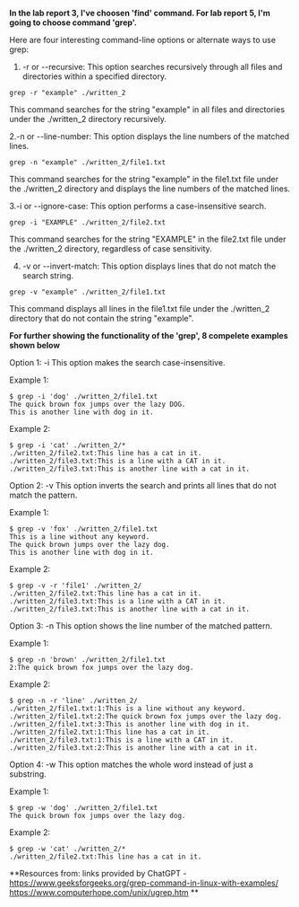 **In the lab report 3, I've choosen 'find' command. For lab report 5, I'm going to choose command 'grep'.**

Here are four interesting command-line options or alternate ways to use grep:

1. -r or --recursive: This option searches recursively through all files and directories within a specified directory.

```
grep -r "example" ./written_2

```
 This command searches for the string "example" in all files and directories under the ./written_2 directory recursively.
 
 
 2.-n or --line-number: This option displays the line numbers of the matched lines.

```
grep -n "example" ./written_2/file1.txt
```
This command searches for the string "example" in the file1.txt file under the ./written_2 directory and displays the line numbers of the matched lines.

3.-i or --ignore-case: This option performs a case-insensitive search.

```
grep -i "EXAMPLE" ./written_2/file2.txt
```
This command searches for the string "EXAMPLE" in the file2.txt file under the ./written_2 directory, regardless of case sensitivity.

4. -v or --invert-match: This option displays lines that do not match the search string.

```
grep -v "example" ./written_2/file1.txt

```
This command displays all lines in the file1.txt file under the ./written_2 directory that do not contain the string "example".

**For further showing the functionality of the 'grep', 8 compelete examples shown below**

Option 1: -i
This option makes the search case-insensitive.

Example 1:
```
$ grep -i 'dog' ./written_2/file1.txt
The quick brown fox jumps over the lazy DOG.
This is another line with dog in it.

```

Example 2: 
```
$ grep -i 'cat' ./written_2/*
./written_2/file2.txt:This line has a cat in it.
./written_2/file3.txt:This is a line with a CAT in it.
./written_2/file3.txt:This is another line with a cat in it.

```

Option 2: -v
This option inverts the search and prints all lines that do not match the pattern.

Example 1:
```
$ grep -v 'fox' ./written_2/file1.txt
This is a line without any keyword.
The quick brown jumps over the lazy dog.
This is another line with dog in it.

```

Example 2:
```
$ grep -v -r 'file1' ./written_2/
./written_2/file2.txt:This line has a cat in it.
./written_2/file3.txt:This is a line with a CAT in it.
./written_2/file3.txt:This is another line with a cat in it.

```

Option 3: -n
This option shows the line number of the matched pattern.

Example 1:
```
$ grep -n 'brown' ./written_2/file1.txt
2:The quick brown fox jumps over the lazy dog.

```

Example 2:
```
$ grep -n -r 'line' ./written_2/
./written_2/file1.txt:1:This is a line without any keyword.
./written_2/file1.txt:2:The quick brown fox jumps over the lazy dog.
./written_2/file1.txt:3:This is another line with dog in it.
./written_2/file2.txt:1:This line has a cat in it.
./written_2/file3.txt:1:This is a line with a CAT in it.
./written_2/file3.txt:2:This is another line with a cat in it.

```

Option 4: -w
This option matches the whole word instead of just a substring.

Example 1:
```
$ grep -w 'dog' ./written_2/file1.txt
The quick brown fox jumps over the lazy dog.

```

Example 2: 
```
$ grep -w 'cat' ./written_2/*
./written_2/file2.txt:This line has a cat in it.
```


**Resources from: links provided by ChatGPT 
-https://www.geeksforgeeks.org/grep-command-in-linux-with-examples/
https://www.computerhope.com/unix/ugrep.htm **
